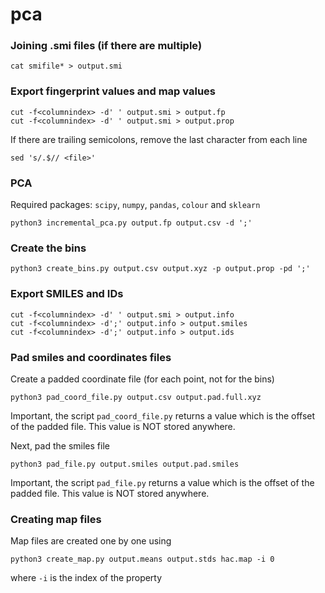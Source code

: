 # pca

### Joining .smi files (if there are multiple)
```
cat smifile* > output.smi
```

### Export fingerprint values and map values
```
cut -f<columnindex> -d' ' output.smi > output.fp
cut -f<columnindex> -d' ' output.smi > output.prop
```

If there are trailing semicolons, remove the last character from each line 
```
sed 's/.$// <file>'
```

### PCA
Required packages: `scipy`, `numpy`, `pandas`, `colour` and `sklearn`
```
python3 incremental_pca.py output.fp output.csv -d ';'
```

### Create the bins
```
python3 create_bins.py output.csv output.xyz -p output.prop -pd ';'
```

### Export SMILES and IDs
```
cut -f<columnindex> -d' ' output.smi > output.info
cut -f<columnindex> -d';' output.info > output.smiles
cut -f<columnindex> -d';' output.info > output.ids
```

### Pad smiles and coordinates files
Create a padded coordinate file (for each point, not for the bins)
```
python3 pad_coord_file.py output.csv output.pad.full.xyz
```
Important, the script `pad_coord_file.py` returns a value which is the offset of the padded file. This value is NOT stored anywhere.

Next, pad the smiles file
```
python3 pad_file.py output.smiles output.pad.smiles
```
Important, the script `pad_file.py` returns a value which is the offset of the padded file. This value is NOT stored anywhere.

### Creating map files
Map files are created one by one using
```
python3 create_map.py output.means output.stds hac.map -i 0
```
where `-i` is the index of the property
